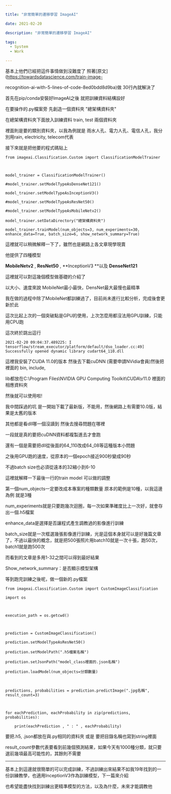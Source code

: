```yaml
---

title: "非常簡單的遷移學習 ImageAI"

date: 2021-02-20

description: "非常簡單的遷移學習 ImageAI"

tags:
  - System
  - Work

---
```


基本上他們已經把這件事情做到沒難度了 照著[原文](https://towardsdatascience.com/train-image-

recognition-ai-with-5-lines-of-code-8ed0bdd8d9ba)做 30行內就解決了

首先在pip/conda安裝好ImageAI之後 就把訓練資料結構設好

在要操作的.py檔案旁 先創造一個資料夾 "總架構資料夾"

在總架構資料夾下面放入訓練資料 train, test 兩個資料夾

裡面則是要的類別資料夾，以我為例就是 雨水人孔、電力人孔、電信人孔，我分別用rain, electricity, telecom代表

接下來就是把他要的程式碼貼上

    

    

    from imageai.Classification.Custom import ClassificationModelTrainer

    

    model_trainer = ClassificationModelTrainer()

    #model_trainer.setModelTypeAsDenseNet121()

    model_trainer.setModelTypeAsInceptionV3()

    #model_trainer.setModelTypeAsResNet50()

    #model_trainer.setModelTypeAsMobileNetv2()

    model_trainer.setDataDirectory("總架構資料夾")

    model_trainer.trainModel(num_objects=3, num_experiments=30, enhance_data=True, batch_size=6, show_network_summary=True)

這裡就可以稍微解釋一下了，雖然也是網路上各文章現學現賣

他提供了四種模型

**MobileNetv2** , **ResNet50** , **InceptionV3  **以及 **DenseNet121**

這裡就可以對這幾個模型做基礎的介紹了

以大小、速度來說 MobileNet最小最快，DensNet最大最慢也最精準

我在做的過程中除了MobileNet都訓練過了，目前尚未進行比較分析，完成後會更新於此

這次比起上次的一個突破點是GPU的使用，上次怎麼用都沒法用GPU訓練，只能用CPU跑

這次終於跳出這行

    

    

    2021-02-20 09:04:37.489225: I tensorflow/stream_executor/platform/default/dso_loader.cc:49] Successfully opened dynamic library cudart64_110.dll

這裡我安裝了CUDA 11.0的版本 然後去下載cuDNN (需要申請NVidia會員)然後把裡面的 bin, include,

lib都放在C:\Program Files\NVIDIA GPU Computing Toolkit\CUDA\v11.0 裡面的相應資料夾

然後就可以使用啦!

我中間踩過的坑 是一開始下載了最新版，不能用，然後網路上有需要10.0版，結果是太舊的版本

其他都是看dll哪一個沒讀到 然後去搜尋問題在哪裡

一段就是真的要把cuDNN資料都複製進去才會跑

還有一個是需要把dll從後面的64_110改成64_08等這種版本小問題

之後用GPU跑的速度，從原本的一個epoch接近900秒變成90秒

不過batch size也必須從遠本的32縮小到6-10

這裡就解釋一下最後一行的train model 可以做的調整

第一個num_objects一定要改成本專案的種類數量 原本的範例是10種，以我這邊為例 就是3種

num_experiments就是只要跑幾次迴圈，每一次如果準確度比上一次好，就會存出一個.h5檔案

enhance_data是選擇是否讓程式產生調教過的影像進行訓練

batch_size就是一次框選幾張影像進行訓練，光是這個本身就可以是好幾篇文章了，不過以最快的概念，就是把500張照片用batch10就是一次十張，跑50次，batch1就是跑500次

而看到的文章是多用1-32之間可以得到最好結果

Show_network_summary：是否顯示模型架構

等到跑完訓練之後呢，做一個新的.py檔案

    

    

    from imageai.Classification.Custom import CustomImageClassification

    import os

    

    execution_path = os.getcwd()

    

    prediction = CustomImageClassification()

    prediction.setModelTypeAsResNet50()

    prediction.setModelPath(".h5檔案名稱")

    prediction.setJsonPath("model_class裡面的.json名稱")

    prediction.loadModel(num_objects=分類數量)

    

    predictions, probabilities = prediction.predictImage(".jpg名稱", result_count=3)

    

    for eachPrediction, eachProbability in zip(predictions, probabilities):

        print(eachPrediction , " : " , eachProbability)

要把.h5, .json都放在與.py相同的資料夾 或是 要把目錄名稱也寫到string裡面

result_count參數代表要看到前幾個預測結果，如果今天有1000種分類，就只要選前幾項最高可能性的，其餘則不需要

* * *

基本上到這邊就很簡單的可以完成訓練，不過訓練出來結果不如我19年找到的一份訓練教學，也適用InceptionV3作為訓練模型，下一篇來介紹

也希望能盡快找到訓練出更精準模型的方法，以及為什麼，未來才能調教他

